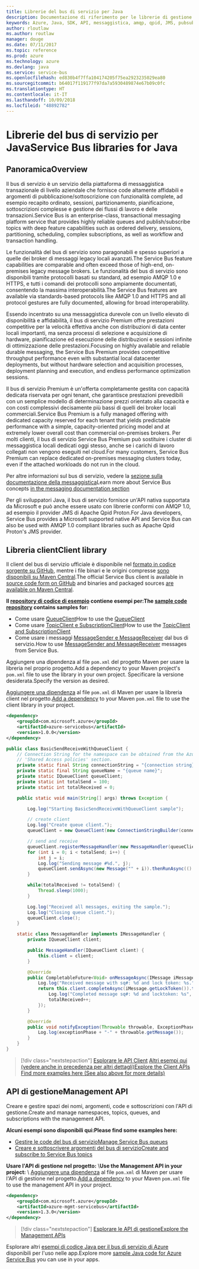 ```yaml
---
title: Librerie del bus di servizio per Java
description: Documentazione di riferimento per le librerie di gestione e client Java per il bus di servizio
keywords: Azure, Java, SDK, API, messaggistica, amqp, qpid, JMS, pubsub, pub-sub, broker messaggi
author: rloutlaw
ms.author: routlaw
manager: douge
ms.date: 07/11/2017
ms.topic: reference
ms.prod: azure
ms.technology: azure
ms.devlang: java
ms.service: service-bus
ms.openlocfilehash: ed830b4f7ffa104174205f75ea2923235029ea80
ms.sourcegitcommit: b64017f119177f97da7a5930489874e67b09c0fc
ms.translationtype: HT
ms.contentlocale: it-IT
ms.lasthandoff: 10/09/2018
ms.locfileid: "48892782"
---
```

# <a name="service-bus-libraries-for-java"></a><span data-ttu-id="82885-104">Librerie del bus di servizio per Java</span><span class="sxs-lookup"><span data-stu-id="82885-104">Service Bus libraries for Java</span></span>

## <a name="overview"></a><span data-ttu-id="82885-105">Panoramica</span><span class="sxs-lookup"><span data-stu-id="82885-105">Overview</span></span>

<span data-ttu-id="82885-106">Il bus di servizio è un servizio della piattaforma di messaggistica transazionale di livello aziendale che fornisce code altamente affidabili e argomenti di pubblicazione/sottoscrizione con funzionalità complete, ad esempio recapito ordinato, sessioni, partizionamento, pianificazione, sottoscrizioni complesse e gestione dei flussi di lavoro e delle transazioni.</span><span class="sxs-lookup"><span data-stu-id="82885-106">Service Bus is an enterprise-class, transactional messaging platform service that provides highly reliable queues and publish/subscribe topics with deep feature capabilities such as ordered delivery, sessions, partitioning, scheduling, complex subscriptions, as well as workflow and transaction handling.</span></span>

<span data-ttu-id="82885-107">Le funzionalità del bus di servizio sono paragonabili e spesso superiori a quelle dei broker di messaggi legacy locali avanzati.</span><span class="sxs-lookup"><span data-stu-id="82885-107">The Service Bus feature capabilities are comparable and often exceed those of high-end, on-premises legacy message brokers.</span></span> <span data-ttu-id="82885-108">Le funzionalità del bus di servizio sono disponibili tramite protocolli basati su standard, ad esempio AMQP 1.0 e HTTPS, e tutti i comandi dei protocolli sono ampiamente documentati, consentendo la massima interoperabilità.</span><span class="sxs-lookup"><span data-stu-id="82885-108">The Service Bus features are available via standards-based protocols like AMQP 1.0 and HTTPS and all protocol gestures are fully documented, allowing for broad interoperability.</span></span> 

<span data-ttu-id="82885-109">Essendo incentrato su una messaggistica durevole con un livello elevato di disponibilità e affidabilità, il bus di servizio Premium offre prestazioni competitive per la velocità effettiva anche con distribuzioni di data center locali importanti, ma senza processi di selezione e acquisizione di hardware, pianificazione ed esecuzione delle distribuzioni e sessioni infinite di ottimizzazione delle prestazioni.</span><span class="sxs-lookup"><span data-stu-id="82885-109">Focusing on highly available and reliable durable messaging, the Service Bus Premium provides competitive throughput performance even with substantial local datacenter deployments, but without hardware selection and acquisition processes, deployment planning and execution, and endless performance optimization sessions.</span></span> 

<span data-ttu-id="82885-110">Il bus di servizio Premium è un'offerta completamente gestita con capacità dedicata riservata per ogni tenant, che garantisce prestazioni prevedibili con un semplice modello di determinazione prezzi orientato alla capacità e con costi complessivi decisamente più bassi di quelli dei broker locali commerciali.</span><span class="sxs-lookup"><span data-stu-id="82885-110">Service Bus Premium is a fully managed offering with dedicated capacity reserved for each tenant that yields predictable performance with a simple, capacity-oriented pricing model and at extremely lower overall cost than commercial on-premises brokers.</span></span> <span data-ttu-id="82885-111">Per molti clienti, il bus di servizio Service Bus Premium può sostituire i cluster di messaggistica locali dedicati oggi stesso, anche se i carichi di lavoro collegati non vengono eseguiti nel cloud.</span><span class="sxs-lookup"><span data-stu-id="82885-111">For many customers, Service Bus Premium can replace dedicated on-premises messaging clusters today, even if the attached workloads do not run in the cloud.</span></span> 

<span data-ttu-id="82885-112">Per altre informazioni sul bus di servizio, vedere la [sezione sulla documentazione della messaggistica](https://docs.microsoft.com/azure/service-bus-messaging/)</span><span class="sxs-lookup"><span data-stu-id="82885-112">Learn more about Service Bus concepts [in the messaging documentation section](https://docs.microsoft.com/azure/service-bus-messaging/)</span></span> 

<span data-ttu-id="82885-113">Per gli sviluppatori Java, il bus di servizio fornisce un'API nativa supportata da Microsoft e può anche essere usato con librerie conformi con AMQP 1.0, ad esempio il provider JMS di Apache Qpid Proton.</span><span class="sxs-lookup"><span data-stu-id="82885-113">For Java developers, Service Bus provides a Microsoft supported native API and Service Bus can also be used with AMQP 1.0 compliant libraries such as Apache Qpid Proton's JMS provider.</span></span>

## <a name="client-library"></a><span data-ttu-id="82885-114">Libreria client</span><span class="sxs-lookup"><span data-stu-id="82885-114">Client library</span></span>

<span data-ttu-id="82885-115">Il client del bus di servizio ufficiale è disponibile nel [formato in codice sorgente su GitHub](https://github.com/azure/azure-service-bus-java), mentre i file binari e le origini compresse [sono disponibili su Maven Central](http://search.maven.org/#search%7Cga%7C1%7Ca%3A%22azure-servicebus%22).</span><span class="sxs-lookup"><span data-stu-id="82885-115">The official Service Bus client is available in [source code form on GitHub](https://github.com/azure/azure-service-bus-java) and binaries and packaged sources [are available on Maven Central](http://search.maven.org/#search%7Cga%7C1%7Ca%3A%22azure-servicebus%22).</span></span>

<span data-ttu-id="82885-116">**Il [repository di codice di esempio](https://github.com/Azure/azure-service-bus/blob/master/samples/Java/) contiene esempi per:**</span><span class="sxs-lookup"><span data-stu-id="82885-116">**The [sample code repository](https://github.com/Azure/azure-service-bus/blob/master/samples/Java/) contains samples for:**</span></span>
* <span data-ttu-id="82885-117">Come usare [QueueClient](https://github.com/Azure/azure-service-bus/blob/master/samples/Java/src/com/microsoft/azure/servicebus/samples/BasicSendReceiveWithQueueClient.java)</span><span class="sxs-lookup"><span data-stu-id="82885-117">How to use the [QueueClient](https://github.com/Azure/azure-service-bus/blob/master/samples/Java/src/com/microsoft/azure/servicebus/samples/BasicSendReceiveWithQueueClient.java)</span></span>
* <span data-ttu-id="82885-118">Come usare [TopicClient e SubscriptionClient](https://github.com/Azure/azure-service-bus/blob/master/samples/Java/src/com/microsoft/azure/servicebus/samples/BasicSendReceiveWithTopicSubscriptionClient.java)</span><span class="sxs-lookup"><span data-stu-id="82885-118">How to use the [TopicClient and SubscriptionClient](https://github.com/Azure/azure-service-bus/blob/master/samples/Java/src/com/microsoft/azure/servicebus/samples/BasicSendReceiveWithTopicSubscriptionClient.java)</span></span>
* <span data-ttu-id="82885-119">Come usare i messaggi [MessageSender e MessageReceiver](https://github.com/Azure/azure-service-bus/blob/master/samples/Java/src/com/microsoft/azure/servicebus/samples/SendReceiveWithMessageSenderReceiver.java) dal bus di servizio.</span><span class="sxs-lookup"><span data-stu-id="82885-119">How to use [MessageSender and MessageReceiver](https://github.com/Azure/azure-service-bus/blob/master/samples/Java/src/com/microsoft/azure/servicebus/samples/SendReceiveWithMessageSenderReceiver.java) messages from Service Bus.</span></span>

<span data-ttu-id="82885-120">Aggiungere una dipendenza al file `pom.xml` del progetto Maven per usare la libreria nel proprio progetto.</span><span class="sxs-lookup"><span data-stu-id="82885-120">Add a dependency to your Maven project's `pom.xml` file to use the library in your own project.</span></span> <span data-ttu-id="82885-121">Specificare la versione desiderata.</span><span class="sxs-lookup"><span data-stu-id="82885-121">Specify the version as desired.</span></span>

<span data-ttu-id="82885-122">[Aggiungere una dipendenza](https://maven.apache.org/guides/getting-started/index.html#How_do_I_use_external_dependencies) al file `pom.xml` di Maven per usare la libreria client nel progetto.</span><span class="sxs-lookup"><span data-stu-id="82885-122">[Add a dependency](https://maven.apache.org/guides/getting-started/index.html#How_do_I_use_external_dependencies) to your Maven `pom.xml` file to use the client library in your project.</span></span>

```XML
<dependency>
    <groupId>com.microsoft.azure</groupId>
    <artifactId>azure-servicebus</artifactId>
    <version>1.0.0</version>
</dependency>
```

```java
public class BasicSendReceiveWithQueueClient {
    // Connection String for the namespace can be obtained from the Azure portal under the
    // 'Shared Access policies' section.
    private static final String connectionString = "{connection string}";
    private static final String queueName = "{queue name}";
    private static IQueueClient queueClient;
    private static int totalSend = 100;
    private static int totalReceived = 0;

    public static void main(String[] args) throws Exception {

        Log.log("Starting BasicSendReceiveWithQueueClient sample");

        // create client
        Log.log("Create queue client.");
        queueClient = new QueueClient(new ConnectionStringBuilder(connectionString, queueName), ReceiveMode.PeekLock);

        // send and receive
        queueClient.registerMessageHandler(new MessageHandler(queueClient), new MessageHandlerOptions(1, false, Duration.ofMinutes(1)));
        for (int i = 0; i < totalSend; i++) {
            int j = i;
            Log.log("Sending message #%d.", j);
            queueClient.sendAsync(new Message("" + i)).thenRunAsync(() -> { Log.log("Sent message #%d.", j);});
        }

        while(totalReceived != totalSend) {
            Thread.sleep(1000);
        }

        Log.log("Received all messages, exiting the sample.");
        Log.log("Closing queue client.");
        queueClient.close();
    }

    static class MessageHandler implements IMessageHandler {
        private IQueueClient client;

        public MessageHandler(IQueueClient client) {
            this.client = client;
        }

        @Override
        public CompletableFuture<Void> onMessageAsync(IMessage iMessage) {
            Log.log("Received message with sq#: %d and lock token: %s.", iMessage.getSequenceNumber(), iMessage.getLockToken());
            return this.client.completeAsync(iMessage.getLockToken()).thenRunAsync(() -> {
                Log.log("Completed message sq#: %d and locktoken: %s", iMessage.getSequenceNumber(), iMessage.getLockToken());
                totalReceived++;
            });
        }

        @Override
        public void notifyException(Throwable throwable, ExceptionPhase exceptionPhase) {
            Log.log(exceptionPhase + "-" + throwable.getMessage());
        }
    }
}
```

> [!div class="nextstepaction"]
> <span data-ttu-id="82885-123">[Esplorare le API Client](/java/api/overview/azure/servicebus/client)
> [Altri esempi qui (vedere anche in precedenza per altri dettagli)](https://github.com/Azure/azure-service-bus/blob/master/samples/Java/)</span><span class="sxs-lookup"><span data-stu-id="82885-123">[Explore the Client APIs](/java/api/overview/azure/servicebus/client)
[Find more examples here (See also above for more details)](https://github.com/Azure/azure-service-bus/blob/master/samples/Java/)</span></span>

## <a name="management-api"></a><span data-ttu-id="82885-124">API di gestione</span><span class="sxs-lookup"><span data-stu-id="82885-124">Management API</span></span>

<span data-ttu-id="82885-125">Creare e gestire spazi dei nomi, argomenti, code e sottoscrizioni con l'API di gestione.</span><span class="sxs-lookup"><span data-stu-id="82885-125">Create and manage namespaces, topics, queues, and subscriptions with the management API.</span></span>

<span data-ttu-id="82885-126">**Alcuni esempi sono disponibili qui:**</span><span class="sxs-lookup"><span data-stu-id="82885-126">**Please find some examples here:**</span></span>
* [<span data-ttu-id="82885-127">Gestire le code del bus di servizio</span><span class="sxs-lookup"><span data-stu-id="82885-127">Manage Service Bus queues</span></span>](https://github.com/Azure-Samples/service-bus-java-manage-queue-with-basic-features)
* [<span data-ttu-id="82885-128">Creare e sottoscrivere argomenti del bus di servizio</span><span class="sxs-lookup"><span data-stu-id="82885-128">Create and subscribe to Service Bus topics</span></span>](https://github.com/Azure-Samples/service-bus-java-manage-publish-subscribe-with-basic-features)

<span data-ttu-id="82885-129">**Usare l'API di gestione nel progetto:**
\\</span><span class="sxs-lookup"><span data-stu-id="82885-129">**Use the Management API in your project:**
\\</span></span>
<span data-ttu-id="82885-130">[Aggiungere una dipendenza](https://maven.apache.org/guides/getting-started/index.html#How_do_I_use_external_dependencies) al file `pom.xml` di Maven per usare l'API di gestione nel progetto.</span><span class="sxs-lookup"><span data-stu-id="82885-130">[Add a dependency](https://maven.apache.org/guides/getting-started/index.html#How_do_I_use_external_dependencies) to your Maven `pom.xml` file to use the management API in your project.</span></span>  

```XML
<dependency>
    <groupId>com.microsoft.azure</groupId>
    <artifactId>azure-mgmt-servicebus</artifactId>
    <version>1.3.0</version>
</dependency>
```

> [!div class="nextstepaction"]
> [<span data-ttu-id="82885-131">Esplorare le API di gestione</span><span class="sxs-lookup"><span data-stu-id="82885-131">Explore the Management APIs</span></span>](/java/api/overview/azure/servicebus/management)

<span data-ttu-id="82885-132">Esplorare altri [esempi di codice Java per il bus di servizio di Azure](https://azure.microsoft.com/resources/samples/?platform=java&term=bus) disponibili per l'uso nelle app.</span><span class="sxs-lookup"><span data-stu-id="82885-132">Explore more [sample Java code for Azure Service Bus](https://azure.microsoft.com/resources/samples/?platform=java&term=bus) you can use in your apps.</span></span>
